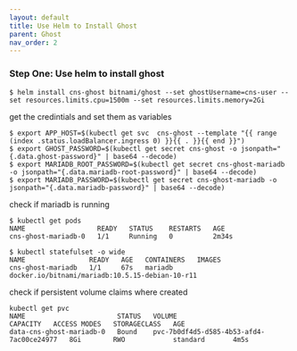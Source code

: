 ```yaml
---
layout: default
title: Use Helm to Install Ghost
parent: Ghost
nav_order: 2
---
```




### Step One: Use helm to install ghost

```console
$ helm install cns-ghost bitnami/ghost --set ghostUsername=cns-user --set resources.limits.cpu=1500m --set resources.limits.memory=2Gi

```

get the credintials and set them as variables

```console
$ export APP_HOST=$(kubectl get svc  cns-ghost --template "{{ range (index .status.loadBalancer.ingress 0) }}{{ . }}{{ end }}")
$ export GHOST_PASSWORD=$(kubectl get secret cns-ghost -o jsonpath="{.data.ghost-password}" | base64 --decode)
$ export MARIADB_ROOT_PASSWORD=$(kubectl get secret cns-ghost-mariadb -o jsonpath="{.data.mariadb-root-password}" | base64 --decode)
$ export MARIADB_PASSWORD=$(kubectl get secret cns-ghost-mariadb -o jsonpath="{.data.mariadb-password}" | base64 --decode)
```

check if mariadb is running 

```console
$ kubectl get pods
NAME                  READY   STATUS    RESTARTS   AGE
cns-ghost-mariadb-0   1/1     Running   0          2m34s
```

```console
$ kubectl statefulset -o wide 
NAME                READY   AGE   CONTAINERS   IMAGES
cns-ghost-mariadb   1/1     67s   mariadb      docker.io/bitnami/mariadb:10.5.15-debian-10-r11
```

check if persistent volume claims where created

```console
kubectl get pvc
NAME                       STATUS   VOLUME                                     CAPACITY   ACCESS MODES   STORAGECLASS   AGE
data-cns-ghost-mariadb-0   Bound    pvc-7b0df4d5-d585-4b53-afd4-7ac00ce24977   8Gi        RWO            standard       4m5s

```

